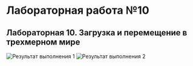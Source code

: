 # Лабораторная работа №10
## Лабораторная 10. Загрузка и перемещение в трехмерном мире

![Результат выполнения 1]()
![Результат выполнения 2]()
